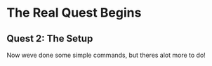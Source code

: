# The Real Quest Begins

## Quest 2: The Setup

Now weve done some simple commands, but theres alot more to do! 